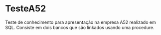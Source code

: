 # TesteA52
Teste de conhecimento para apresentação na empresa A52 realizado em SQL. Consiste em dois bancos que são linkados usando uma procedure.
